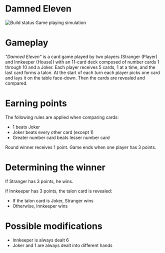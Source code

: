 # Damned Eleven
![Build status](https://api.travis-ci.org/iffnty/damned-eleven.svg)
Game playing simulation

# Gameplay
*"Damned Eleven"* is a card game played by two players (Stranger (Player) and Innkeeper (House)) with an 11-card deck composed of number cards 1 through 10 and a Joker. Each player receives 5 cards, 1 at a time, and the last card forms a talon.
At the start of each turn each player picks one card and lays it on the table face-down. Then the cards are revealed and compared.

# Earning points
The following rules are applied when comparing cards:
- 1 beats Joker
- Joker beats every other card (except 1)
- Greater number card beats lesser number card

Round winner receives 1 point. Game ends when one player has 3 points.

# Determining the winner

If Stranger has 3 points, he wins.

If Innkeeper has 3 points, the talon card is revealed:
- If the talon card is Joker, Stranger wins
- Otherwise, Innkeeper wins

# Possible modifications
- Innkeeper is always dealt 6
- Joker and 1 are always dealt into different hands
